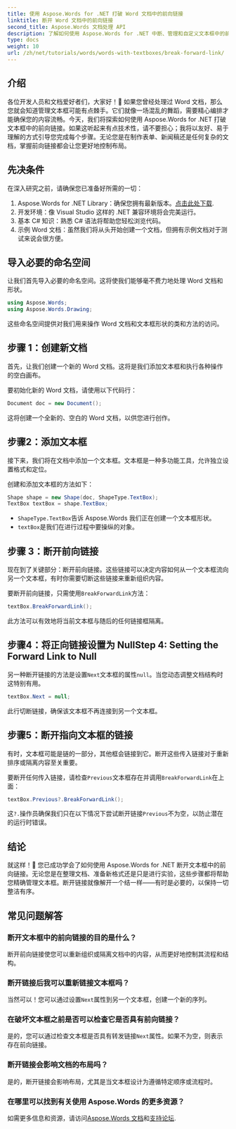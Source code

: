```yaml
---
title: 使用 Aspose.Words for .NET 打破 Word 文档中的前向链接
linktitle: 断开 Word 文档中的前向链接
second_title: Aspose.Words 文档处理 API
description: 了解如何使用 Aspose.Words for .NET 中断、管理和自定义文本框中的前向链接。本分步指南涵盖了简化文档布局和增强 Word 文件管理所需的一切。
type: docs
weight: 10
url: /zh/net/tutorials/words/words-with-textboxes/break-forward-link/
---
```

## 介绍

各位开发人员和文档爱好者们，大家好！🌟 如果您曾经处理过 Word 文档，那么您就会知道管理文本框可能有点棘手。它们就像一场混乱的舞蹈，需要精心编排才能确保您的内容流畅。今天，我们将探索如何使用 Aspose.Words for .NET 打破文本框中的前向链接。如果这听起来有点技术性，请不要担心；我将以友好、易于理解的方式引导您完成每个步骤。无论您是在制作表单、新闻稿还是任何复杂的文档，掌握前向链接都会让您更好地控制布局。

## 先决条件

在深入研究之前，请确保您已准备好所需的一切：

1.  Aspose.Words for .NET Library：确保您拥有最新版本。[点击此处下载](https://releases.aspose.com/words/net/).
2. 开发环境：像 Visual Studio 这样的 .NET 兼容环境将会完美运行。
3. 基本 C# 知识：熟悉 C# 语法将帮助您轻松浏览代码。
4. 示例 Word 文档：虽然我们将从头开始创建一个文档，但拥有示例文档对于测试来说会很方便。

## 导入必要的命名空间

让我们首先导入必要的命名空间。这将使我们能够毫不费力地处理 Word 文档和形状。

```csharp
using Aspose.Words;
using Aspose.Words.Drawing;
```

这些命名空间提供对我们用来操作 Word 文档和文本框形状的类和方法的访问。

## 步骤 1：创建新文档

首先，让我们创建一个新的 Word 文档。这将是我们添加文本框和执行各种操作的空白画布。

要初始化新的 Word 文档，请使用以下代码行：

```csharp
Document doc = new Document();
```

这将创建一个全新的、空白的 Word 文档，以供您进行创作。

## 步骤2：添加文本框

接下来，我们将在文档中添加一个文本框。文本框是一种多功能工具，允许独立设置格式和定位。

创建和添加文本框的方法如下：

```csharp
Shape shape = new Shape(doc, ShapeType.TextBox);
TextBox textBox = shape.TextBox;
```

- `ShapeType.TextBox`告诉 Aspose.Words 我们正在创建一个文本框形状。
- `textBox`是我们在进行过程中要操纵的对象。

## 步骤 3：断开前向链接

现在到了关键部分：断开前向链接。这些链接可以决定内容如何从一个文本框流向另一个文本框，有时你需要切断这些链接来重新组织内容。

要断开前向链接，只需使用`BreakForwardLink`方法：

```csharp
textBox.BreakForwardLink();
```

此方法可以有效地将当前文本框与随后的任何链接框隔离。

## 步骤4：将正向链接设置为 NullStep 4: Setting the Forward Link to Null

另一种断开链接的方法是设置`Next`文本框的属性`null`。当您动态调整文档结构时这特别有用。

```csharp
textBox.Next = null;
```

此行切断链接，确保该文本框不再连接到另一个文本框。

## 步骤5：断开指向文本框的链接

有时，文本框可能是链的一部分，其他框会链接到它。断开这些传入链接对于重新排序或隔离内容至关重要。

要断开任何传入链接，请检查`Previous`文本框存在并调用`BreakForwardLink`在上面：

```csharp
textBox.Previous?.BreakForwardLink();
```

这`?.`操作员确保我们只在以下情况下尝试断开链接`Previous`不为空，以防止潜在的运行时错误。

## 结论

就这样！🎉 您已成功学会了如何使用 Aspose.Words for .NET 断开文本框中的前向链接。无论您是在整理文档、准备新格式还是只是进行实验，这些步骤都将帮助您精确管理文本框。断开链接就像解开一个结一样——有时是必要的，以保持一切整洁有序。

## 常见问题解答

### 断开文本框中的前向链接的目的是什么？

断开前向链接使您可以重新组织或隔离文档中的内容，从而更好地控制其流程和结构。

### 断开链接后我可以重新链接文本框吗？

当然可以！您可以通过设置`Next`属性到另一个文本框，创建一个新的序列。

### 在破坏文本框之前是否可以检查它是否具有前向链接？

是的，您可以通过检查文本框是否具有转发链接`Next`属性。如果不为空，则表示存在前向链接。

### 断开链接会影响文档的布局吗？

是的，断开链接会影响布局，尤其是当文本框设计为遵循特定顺序或流程时。

### 在哪里可以找到有关使用 Aspose.Words 的更多资源？

如需更多信息和资源，请访问[Aspose.Words 文档](https://reference.aspose.com/words/net/)和[支持论坛](https://forum.aspose.com/c/words/8).